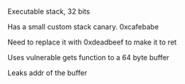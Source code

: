 Executable stack, 32 bits

Has a small custom stack canary. 0xcafebabe

Need to replace it with 0xdeadbeef to make it to ret

Uses vulnerable gets function to a 64 byte buffer

Leaks addr of the buffer